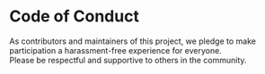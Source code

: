 # Code of Conduct

As contributors and maintainers of this project, we pledge to make participation a harassment-free experience for everyone.  
Please be respectful and supportive to others in the community.

